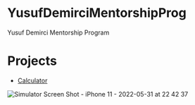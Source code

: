 # YusufDemirciMentorshipProg
Yusuf Demirci Mentorship Program

# Projects

- [Calculator](#calculator)

![Simulator Screen Shot - iPhone 11 - 2022-05-31 at 22 42 37](https://user-images.githubusercontent.com/80515499/171271752-d07464e5-6eed-4559-9e4e-e7c7c98dfda5.png)
